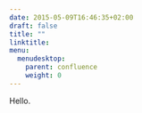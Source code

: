 ```yaml
---
date: 2015-05-09T16:46:35+02:00
draft: false
title: ""
linktitle:
menu:
  menudesktop:
    parent: confluence
    weight: 0
---
```


Hello.
